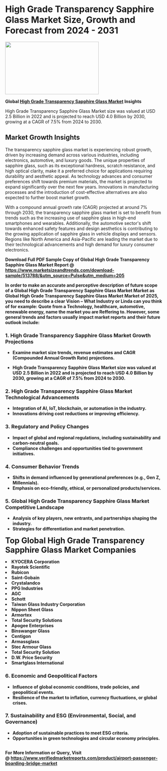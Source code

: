 <H1>High Grade Transparency Sapphire Glass Market Size, Growth and Forecast from 2024 - 2031</H1><img class="aligncenter size-medium wp-image-584254" src="https://thirdeyenews.in/wp-content/uploads/2024/09/Global-Market-Research-300x168.jpeg" alt="" width="300" height="168" /><p><strong>Global&nbsp;<a href="https://www.marketsizeandtrends.com/download-sample/513788/&amp;utm_source=Pulse&amp;utm_medium=205">High Grade Transparency Sapphire Glass Market</a> Insights</strong></p><p>High Grade Transparency Sapphire Glass Market size was valued at USD 2.5 Billion in 2022 and is projected to reach USD 4.0 Billion by 2030, growing at a CAGR of 7.5% from 2024 to 2030.</p><p><h2>Market Growth Insights</h2> <p>The transparency sapphire glass market is experiencing robust growth, driven by increasing demand across various industries, including electronics, automotive, and luxury goods. The unique properties of sapphire glass, such as its exceptional hardness, scratch resistance, and high optical clarity, make it a preferred choice for applications requiring durability and aesthetic appeal. As technology advances and consumer preferences shift towards premium materials, the market is projected to expand significantly over the next few years. Innovations in manufacturing processes and the introduction of cost-effective alternatives are also expected to further boost market growth.</p> <p><strong></strong></p> <p>With a compound annual growth rate (CAGR) projected at around 7% through 2030, the transparency sapphire glass market is set to benefit from trends such as the increasing use of sapphire glass in high-end smartphones and wearables. Additionally, the automotive sector's shift towards enhanced safety features and design aesthetics is contributing to the growing application of sapphire glass in vehicle displays and sensors. Regions like North America and Asia-Pacific are leading the market due to their technological advancements and high demand for luxury consumer electronics.</p> <p><strong></p><p><span class=""><strong>Download Full PDF Sample Copy of Global High Grade Transparency Sapphire Glass Market Report</strong> @ <a href="https://www.marketsizeandtrends.com/download-sample/513788/&amp;utm_source=Pulse&amp;utm_medium=205" target="_blank">https://www.marketsizeandtrends.com/download-sample/513788/&amp;utm_source=Pulse&amp;utm_medium=205</a></span></p><p>In order to make an accurate and perceptive description of future scope of a Global&nbsp;High Grade Transparency Sapphire Glass Market Market as Global&nbsp;High Grade Transparency Sapphire Glass Market Market of 2025, you need to describe a clear Vision &ndash; What Industry or Linda can you think of for example: Quote from a Technology, healthcare, automotive, renewable energy, name the market you are Reffering to. However, some general trends and factors usually impact market reports and their future outlook include:</p><h3>1.&nbsp;<strong>High Grade Transparency Sapphire Glass Market Growth Projections</strong></h3><ul><li>Examine market size trends, revenue estimates and CAGR (Compounded Annual Growth Rate) projections.</li><li><p>High Grade Transparency Sapphire Glass Market size was valued at USD 2.5 Billion in 2022 and is projected to reach USD 4.0 Billion by 2030, growing at a CAGR of 7.5% from 2024 to 2030.</p></li></ul><h3>2.&nbsp;<strong>High Grade Transparency Sapphire Glass Market Technological Advancements</strong></h3><ul><li>Integration of AI, IoT, blockchain, or automation in the industry.</li><li>Innovations driving cost reductions or improving efficiency.</li></ul><h3>3.&nbsp;<strong>Regulatory and Policy Changes</strong></h3><ul><li>Impact of global and regional regulations, including sustainability and carbon-neutral goals.</li><li>Compliance challenges and opportunities tied to government initiatives.</li></ul><h3>4.&nbsp;<strong>Consumer Behavior Trends</strong></h3><ul><li>Shifts in demand influenced by generational preferences (e.g., Gen Z, Millennials).</li><li>Emphasis on eco-friendly, ethical, or personalized products/services.</li></ul><h3>5.&nbsp;<strong>Global High Grade Transparency Sapphire Glass Market Competitive Landscape</strong></h3><ul><li>Analysis of key players, new entrants, and partnerships shaping the industry.</li><li>Strategies for differentiation and market penetration.</li></ul><p data-pm-slice="1 1 []"><span style="color: inherit; font-family: inherit; font-size: 25px;">Top Global High Grade Transparency Sapphire Glass Market Companies</span></p><div class="" data-test-id=""><p><li>KYOCERA Corporation</li><li> Rayotek Scientific</li><li> Rubicon</li><li> Saint-Gobain</li><li> Crystalandco</li><li> PPG Industries</li><li> AGC</li><li> Schott</li><li> Taiwan Glass Industry Corporation</li><li> Nippon Sheet Glass</li><li> Armortex</li><li> Total Security Solutions</li><li> Apogee Enterprises</li><li> Binswanger Glass</li><li> Centigon</li><li> Armassglass</li><li> Stec Armour Glass</li><li> Total Security Solution</li><li> D.W. Price Security</li><li> Smartglass International</li></p></div><h3>6.&nbsp;<strong>Economic and Geopolitical Factors</strong></h3><ul><li>Influence of global economic conditions, trade policies, and geopolitical events.</li><li>Resilience of the market to inflation, currency fluctuations, or global crises.</li></ul><h3>7.&nbsp;<strong>Sustainability and ESG (Environmental, Social, and Governance)</strong></h3><ul><li>Adoption of sustainable practices to meet ESG criteria.</li><li>Opportunities in green technologies and circular economy principles.</li></ul><h2><strong style="font-size: 14px;">For More Information or Query, Visit @&nbsp;</strong><a style="background-color: #ffffff; font-size: 14px;" href="https://www.marketsizeandtrends.com/report/high-grade-transparency-sapphire-glass-market/" target="_blank">https://www.verifiedmarketreports.com/product/airport-passenger-boarding-bridge-market</a></h2>
